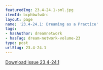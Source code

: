 ```yaml
---
featuredImg: 23.4-24.1-sml.jpg
itemId: bcphbwfw4rc
layout: page
name: '23.4-24.1: Dreaming as a Practice'
tags:
- hasAuthor: dreamnetwork
- hasTag: dream-network-volume-23
type: post
urlSlug: 23.4-24.1
---
```

<a href="../files/pdfs/Volume_23/23.4-24.1_dreaming_as_practice.pdf" download="">Download issue 23.4-24.1</a>